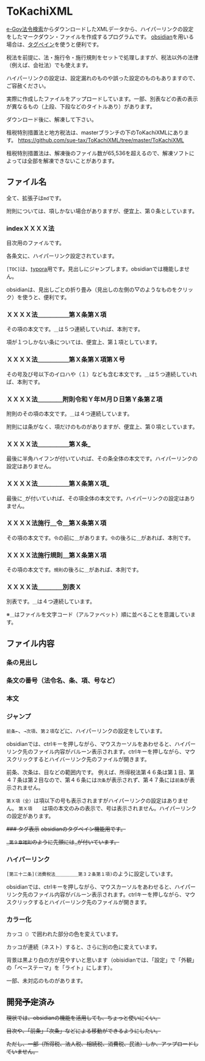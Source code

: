 # ToKachiXML

[e-Gov法令検索](https://elaws.e-gov.go.jp/)からダウンロードしたXMLデータから、ハイパーリンクの設定をしたマークダウン・ファイルを作成するプログラムです。
[obsidian](https://obsidian.md/)を用いる場合は、[タグペイン](https://publish.obsidian.md/help-ja/%E3%83%97%E3%83%A9%E3%82%B0%E3%82%A4%E3%83%B3/%E3%82%BF%E3%82%B0%E3%83%9A%E3%82%A4%E3%83%B3)を使うと便利です。

税法を前提に、法・施行令・施行規則をセットで処理しますが、税法以外の法律（例えば、会社法）でも使えます。

ハイパーリンクの設定は、設定漏れのものや誤った設定のものもありますので、ご容赦ください。

実際に作成したファイルをアップロードしています。一部、別表などの表の表示が異なるもの（上段、下段などのタイトルあり）があります。

ダウンロード後に、解凍して下さい。

租税特別措置法と地方税法は、masterブランチの下のToKachiXMLにあります。
https://github.com/sue-tax/ToKachiXML/tree/master/ToKachiXML

租税特別措置法は、解凍後のファイル数が65,536を超えるので、解凍ソフトによっては全部を解凍できないことがあります。

## ファイル名

全て、拡張子は`md`です。

附則については、項しかない場合がありますが、便宜上、第０条としています。

### indexＸＸＸＸ法

目次用のファイルです。

各条文に、ハイパーリンク設定されています。

`[TOC]`は、[typora](https://typora.io/)用です。見出しにジャンプします。obsidianでは機能しません。

obsidianは、見出しごとの折り畳み（見出しの左側の▽のようなものをクリック）を使うと、便利です。

### ＸＸＸＸ法＿＿＿＿＿第Ｘ条第Ｘ項
その項の本文です。```＿```は５つ連続していれば、本則です。

項が１つしかない条については、便宜上、第１項としています。

### ＸＸＸＸ法＿＿＿＿＿第Ｘ条第Ｘ項第Ｘ号
その号及び号以下のイロハや（１）なども含む本文です。```＿```は５つ連続していれば、本則です。

### ＸＸＸＸ法＿＿＿＿附則令和Ｙ年Ｍ月Ｄ日第Ｙ条第Ｚ項
附則のその項の本文です。```＿```は４つ連続しています。

附則には条がなく、項だけのものがありますが、便宜上、第０項としています。

### ＸＸＸＸ法＿＿＿＿＿第Ｘ条_
最後に半角ハイフンが付いていれば、その条全体の本文です。ハイパーリンクの設定はありません。

### ＸＸＸＸ法＿＿＿＿＿第Ｘ条第Ｘ項_
最後に```_```が付いていれば、その項全体の本文です。ハイパーリンクの設定はありません。

### ＸＸＸＸ法施行＿令＿第Ｘ条第Ｘ項
その項の本文です。```令```の前に```＿```があります。```令```の後ろに```＿```があれば、本則です。

### ＸＸＸＸ法施行規則＿第Ｘ条第Ｘ項
その項の本文です。```規則```の後ろに```＿```があれば、本則です。

### ＸＸＸＸ法＿＿＿＿別表Ｘ
別表です。```＿```は４つ連続しています。

※```＿```はファイルを文字コード（アルファベット）順に並べることを意識しています。

## ファイル内容

### 条の見出し

### 条文の番号（法令名、条、項、号など）

### 本文

### ジャンプ
`前条←`、`→次項`、`第２項`などに、ハイパーリンクの設定をしています。

obsidianでは、ctrlキーを押しながら、マウスカーソルをあわせると、ハイパーリンク先のファイル内容がバルーン表示されます。ctrlキーを押しながら、マウスクリックするとハイバーリンク先のファイルが開きます。

前条、次条は、目などの範囲内です。
例えば、所得税法第４６条は第１目、第４７条は第２目なので、第４６条には`次条`が表示されず、第４７条には`前条`が表示されません。

`第Ｘ項（全）`は項以下の号も表示されますがハイパーリンクの設定はありません。
`第Ｘ項  　`は項の本文のみの表示で、号は表示されません。ハイパーリンクの設定があります。


~~### タグ表示~~
~~obsidianのタグペイン機能用です。~~

~~```_第９章雑則```のように先頭には```_```が付いています。~~

### ハイパーリンク
```[第三十二条](消費税法＿＿＿＿＿第３２条第１項)```のように設定しています。

obsidianでは、ctrlキーを押しながら、マウスカーソルをあわせると、ハイパーリンク先のファイル内容がバルーン表示されます。ctrlキーを押しながら、マウスクリックするとハイバーリンク先のファイルが開きます。

### カラー化
カッコ`（）`で囲われた部分の色を変えています。

カッコが連続（ネスト）すると、さらに別の色に変えています。

背景は黒より白の方が見やすいと思います（obisidianでは、「設定」で「外観」の「ベーステーマ」を「ライト」にします）。

一部、未対応のものがあります。

## 開発~~予定~~済み

~~現状では、obsidianの機能を活用しても、ちょっと使いにくい。~~

~~目次や、「前条」「次条」などによる移動ができるようにしたい。~~

~~ただし、一部（所得税、法人税、相続税、消費税、民法）しか、アップロードしていません。~~
